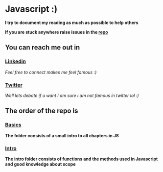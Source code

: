 # Javascript :)
**I try to document my reading as much as possible to help others**


**If you are stuck anywhere raise issues in the [repo](https://github.com/Coding-Maniac/BASICS-OF-WEB-DESIGNING/issues)**

## You can reach me out in 

### [Linkedin](https://www.linkedin.com/in/sanjay-kapilesh-32728018a/)
*Feel free to connect makes me feel famous :)*
### [Twitter](https://twitter.com/sanjayOptimist)
*Well lets debate if u want*
*I am sure i am not famous in twitter lol :)*

## The order of the repo is

### [Basics](https://github.com/Coding-Maniac/Javascript/tree/master/FEM/basics)

**The folder consists of a small intro to all chapters in JS**
### [Intro](https://github.com/Coding-Maniac/Javascript/tree/master/FEM/intro)
**The intro folder consists of functions and the methods used in Javascript and good knowledge about scope**



